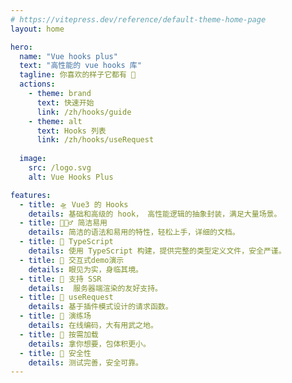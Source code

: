 ```yaml
---
# https://vitepress.dev/reference/default-theme-home-page
layout: home

hero:
  name: "Vue hooks plus"
  text: "高性能的 vue hooks 库"
  tagline: 你喜欢的样子它都有 🧲
  actions:
    - theme: brand
      text: 快速开始
      link: /zh/hooks/guide
    - theme: alt
      text: Hooks 列表  
      link: /zh/hooks/useRequest
  
  image:
    src: /logo.svg
    alt: Vue Hooks Plus

features:
  - title: 🛸 Vue3 的 Hooks
    details: 基础和高级的 hook， 高性能逻辑的抽象封装，满足大量场景。 
  - title: 🏄🏼‍♂️ 简洁易用
    details: 简洁的语法和易用的特性，轻松上手，详细的文档。
  - title: 🎯 TypeScript
    details: 使用 TypeScript 构建，提供完整的类型定义文件，安全严谨。
  - title: 🎪 交互式demo演示
    details: 眼见为实，身临其境。
  - title: 🔋 支持 SSR
    details:  服务器端渲染的友好支持。
  - title: 🦾 useRequest
    details: 基于插件模式设计的请求函数。
  - title: 🤺 演练场
    details: 在线编码，大有用武之地。
  - title: 🧩 按需加载
    details: 拿你想要，包体积更小。 
  - title: 🔐 安全性
    details: 测试完善，安全可靠。 
---
```



